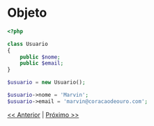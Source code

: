 # Objeto

```php
<?php

class Usuario
{
    public $nome;
    public $email;
}

$usuario = new Usuario();

$usuario->nome = 'Marvin';
$usuario->email = 'marvin@coracaodeouro.com';
```

[<< Anterior](https://github.com/agenciasys/as-capacita/blob/master/PHP-OO/Atributo.md#atributo)
|
[Próximo >>](https://github.com/agenciasys/as-capacita/blob/master/PHP-OO/Metodo.md#m%C3%A9todo)
